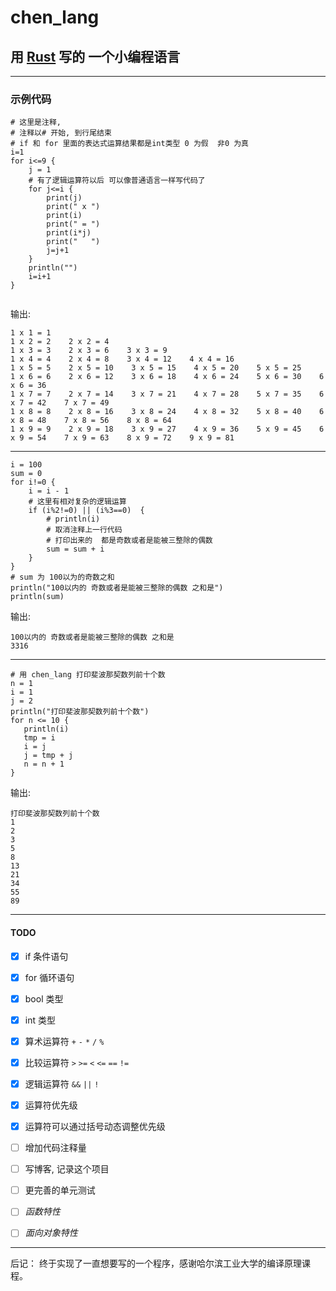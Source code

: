 # chen_lang
## 用 [Rust](https://www.rust-lang.org) 写的 一个小编程语言

---

### 示例代码

```
# 这里是注释,
# 注释以# 开始, 到行尾结束
# if 和 for 里面的表达式运算结果都是int类型 0 为假  非0 为真
i=1
for i<=9 {
    j = 1
    # 有了逻辑运算符以后 可以像普通语言一样写代码了
    for j<=i {
        print(j)
        print(" x ")
        print(i)
        print(" = ")
        print(i*j)
        print("   ")
        j=j+1
    }
    println("")
    i=i+1
}


```
输出:
```
1 x 1 = 1    
1 x 2 = 2    2 x 2 = 4    
1 x 3 = 3    2 x 3 = 6    3 x 3 = 9    
1 x 4 = 4    2 x 4 = 8    3 x 4 = 12    4 x 4 = 16    
1 x 5 = 5    2 x 5 = 10    3 x 5 = 15    4 x 5 = 20    5 x 5 = 25    
1 x 6 = 6    2 x 6 = 12    3 x 6 = 18    4 x 6 = 24    5 x 6 = 30    6 x 6 = 36    
1 x 7 = 7    2 x 7 = 14    3 x 7 = 21    4 x 7 = 28    5 x 7 = 35    6 x 7 = 42    7 x 7 = 49    
1 x 8 = 8    2 x 8 = 16    3 x 8 = 24    4 x 8 = 32    5 x 8 = 40    6 x 8 = 48    7 x 8 = 56    8 x 8 = 64    
1 x 9 = 9    2 x 9 = 18    3 x 9 = 27    4 x 9 = 36    5 x 9 = 45    6 x 9 = 54    7 x 9 = 63    8 x 9 = 72    9 x 9 = 81 
```
---
```
i = 100
sum = 0
for i!=0 {
    i = i - 1
    # 这里有相对复杂的逻辑运算
    if (i%2!=0) || (i%3==0)  {
        # println(i)
        # 取消注释上一行代码
        # 打印出来的  都是奇数或者是能被三整除的偶数
        sum = sum + i
    }
}
# sum 为 100以为的奇数之和
println("100以内的 奇数或者是能被三整除的偶数 之和是")
println(sum)
```
输出:
```
100以内的 奇数或者是能被三整除的偶数 之和是
3316
```
---
```
# 用 chen_lang 打印斐波那契数列前十个数  
n = 1  
i = 1  
j = 2  
println("打印斐波那契数列前十个数")  
for n <= 10 {  
   println(i)  
   tmp = i  
   i = j  
   j = tmp + j  
   n = n + 1  
}
```
输出: 
```
打印斐波那契数列前十个数
1
2
3
5
8
13
21
34
55
89
```
---

#### TODO
* [x] if 条件语句
* [x] for 循环语句
* [x] bool 类型
* [x] int 类型
* [x] 算术运算符 `+` `-` `*` `/` `%`
* [x] 比较运算符 `>` `>=` `<` `<=` `==` `!=`
* [x] 逻辑运算符 `&&` `||` `!`
* [x] 运算符优先级 
* [x] 运算符可以通过括号动态调整优先级
* [ ] 增加代码注释量
* [ ] 写博客, 记录这个项目
* [ ] 更完善的单元测试
* [ ] *函数特性*
* [ ] *面向对象特性*


---
后记： 
终于实现了一直想要写的一个程序，感谢哈尔滨工业大学的编译原理课程。
